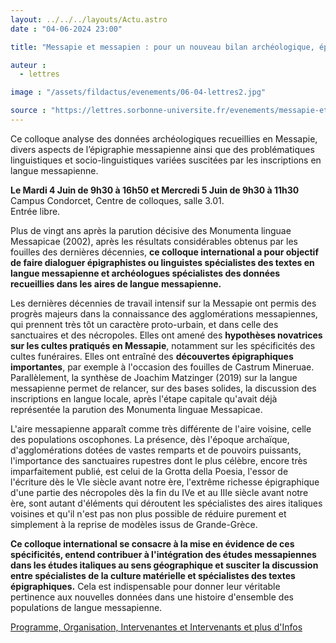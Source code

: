 ```yaml
---
layout: ../../../layouts/Actu.astro
date : "04-06-2024 23:00"

title: "Messapie et messapien : pour un nouveau bilan archéologique, épigraphique et linguistique"

auteur :
  - lettres

image : "/assets/fildactus/evenements/06-04-lettres2.jpg"

source : "https://lettres.sorbonne-universite.fr/evenements/messapie-et-messapien-pour-un-nouveau-bilan-archeologique-epigraphique-et-linguistique"
---
```


Ce colloque analyse des données archéologiques recueillies en Messapie, divers aspects de l’épigraphie messapienne ainsi que des problématiques linguistiques et socio-linguistiques variées suscitées par les inscriptions en langue messapienne.

__Le Mardi 4 Juin de 9h30 à 16h50 et Mercredi 5 Juin de 9h30 à 11h30__  
Campus Condorcet, Centre de colloques, salle 3.01.  
Entrée libre.

Plus de vingt ans après la parution décisive des Monumenta linguae Messapicae (2002), après les résultats considérables obtenus par les fouilles des dernières décennies, __ce colloque international a pour objectif de faire dialoguer épigraphistes ou linguistes spécialistes des textes en langue messapienne et archéologues spécialistes des données recueillies dans les aires de langue messapienne.__

Les dernières décennies de travail intensif sur la Messapie ont permis des progrès majeurs dans la connaissance des agglomérations messapiennes, qui prennent très tôt un caractère proto-urbain, et dans celle des sanctuaires et des nécropoles. Elles ont amené des __hypothèses novatrices sur les cultes pratiqués en Messapie__, notamment sur les spécificités des cultes funéraires. Elles ont entraîné des __découvertes épigraphiques importantes__, par exemple à l'occasion des fouilles de Castrum Mineruae. Parallèlement, la synthèse de Joachim Matzinger (2019) sur la langue messapienne permet de relancer, sur des bases solides, la discussion des inscriptions en langue locale, après l'étape capitale qu'avait déjà représentée la parution des Monumenta linguae Messapicae.

L'aire messapienne apparaît comme très différente de l'aire voisine, celle des populations oscophones. La présence, dès l'époque archaïque, d'agglomérations dotées de vastes remparts et de pouvoirs puissants, l'importance des sanctuaires rupestres dont le plus célèbre, encore très imparfaitement publié, est celui de la Grotta della Poesia, l'essor de l'écriture dès le VIe siècle avant notre ère, l'extrême richesse épigraphique d'une partie des nécropoles dès la fin du IVe et au IIIe siècle avant notre ère, sont autant d'éléments qui déroutent les spécialistes des aires italiques voisines et qu'il n'est pas non plus possible de réduire purement et simplement à la reprise de modèles issus de Grande-Grèce.

__Ce colloque international se consacre à la mise en évidence de ces spécificités, entend contribuer à l'intégration des études messapiennes dans les études italiques au sens géographique et susciter la discussion entre spécialistes de la culture matérielle et spécialistes des textes épigraphiques.__ Cela est indispensable pour donner leur véritable pertinence aux nouvelles données dans une histoire d'ensemble des populations de langue messapienne.

[Programme, Organisation, Intervenantes et Intervenants et plus d'Infos](https://lettres.sorbonne-universite.fr/evenements/messapie-et-messapien-pour-un-nouveau-bilan-archeologique-epigraphique-et-linguistique)